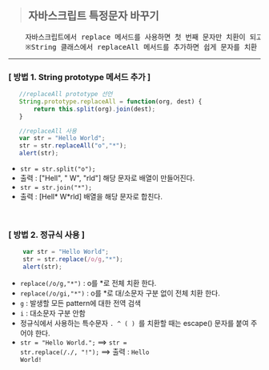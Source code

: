 ><h2>자바스크립트 특정문자 바꾸기</h2>

<pre>
    자바스크립트에서 replace 메서드를 사용하면 첫 번째 문자만 치환이 되고 작동을 멈춘다.
    ※String 클래스에서 replaceAll 메서드를 추가하면 쉽게 문자를 치환 할 수 있다. 
</pre>
***
<h3>[ 방법 1. String prototype 메서드 추가 ]</h3>

```javascript
   //replaceAll prototype 선언
   String.prototype.replaceAll = function(org, dest) {
       return this.split(org).join(dest);
   }

   //replaceAll 사용
   var str = "Hello World";
   str = str.replaceAll("o","*");
   alert(str); 
```

- <code>str = str.split("o");</code>
- 출력 : ["Hell", " W", "rld"] 해당 문자로 배열이 만들어진다.
- <code>str = str.join("*");</code>
- 출력 : [Hell* W*rld] 배열을 해당 문자로 합친다.

<br>

<h3>[ 방법 2. 정규식 사용 ]</h3>

```javascript
    var str = "Hello World";
    str = str.replace(/o/g,"*");
    alert(str);
```

- <code>replace(/o/g,"*")</code> : o를 *로 전체 치환 한다.
- <code>replace(/o/gi,"*")</code> : o를 *로 대/소문자 구분 없이 전체 치환 한다.
- <code>g</code> : 발생할 모든 pattern에 대한 전역 검색
- <code>i</code> : 대소문자 구분 안함
- 정규식에서 사용하는 특수문자 <code>. ^ ( ) </code>를 치환할 때는 escape(\) 문자를 붙여 주어야 한다.
- <code>str = "Hello World.";</code> ==> <code>str = str.replace(/\./, "!");</code> ==> 출력 : <code>Hello World!</code>

